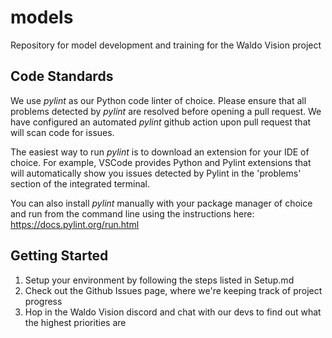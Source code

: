 # models
Repository for model development and training for the Waldo Vision project

## Code Standards
We use *pylint* as our Python code linter of choice.
Please ensure that all problems detected by *pylint* are resolved before opening a pull request.
We have configured an automated *pylint* github action upon pull request that will scan code for issues.

The easiest way to run *pylint* is to download an extension for your IDE of choice.
For example, VSCode provides Python and Pylint extensions that will automatically show you issues detected by Pylint in the 'problems' section of the integrated terminal.

You can also install *pylint* manually with your package manager of choice and run from the command line using the instructions here: https://docs.pylint.org/run.html

## Getting Started
1. Setup your environment by following the steps listed in Setup.md
2. Check out the Github Issues page, where we're keeping track of project progress
3. Hop in the Waldo Vision discord and chat with our devs to find out what the highest priorities are
